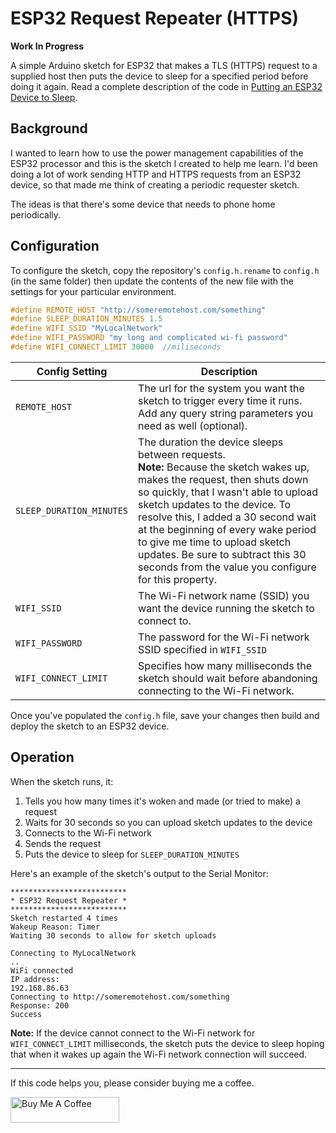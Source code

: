 # ESP32 Request Repeater (HTTPS)

**Work In Progress**

A simple Arduino sketch for ESP32 that makes a TLS (HTTPS) request to a supplied host then puts the device to sleep for a specified period before doing it again. Read a complete description of the code in [Putting an ESP32 Device to Sleep](https://johnwargo.com/posts/2025/esp32-sleep/).

## Background

I wanted to learn how to use the power management capabilities of the ESP32 processor and this is the sketch I created to help me learn. I'd been doing a lot of work sending HTTP and HTTPS requests from an ESP32 device, so that made me think of creating a periodic requester sketch.

The ideas is that there's some device that needs to phone home periodically. 

## Configuration

To configure the sketch, copy the repository's `config.h.rename` to `config.h` (in the same folder) then update the contents of the new file with the settings for your particular environment.

```c
#define REMOTE_HOST "http://someremotehost.com/something"
#define SLEEP_DURATION_MINUTES 1.5
#define WIFI_SSID "MyLocalNetwork"
#define WIFI_PASSWORD "my long and complicated wi-fi password"
#define WIFI_CONNECT_LIMIT 30000  //miliseconds
```

| Config Setting         | Description |
| ---------------------- | ----------- |
| `REMOTE_HOST`            | The url for the system you want the sketch to trigger every time it runs. Add any query string parameters you need as well (optional). |
| `SLEEP_DURATION_MINUTES` | The duration the device sleeps between requests. <br/>**Note:** Because the sketch wakes up, makes the request, then shuts down so quickly, that I wasn't able to upload sketch updates to the device. To resolve this, I added a 30 second wait at the beginning of every wake period to give me time to upload sketch updates. Be sure to subtract this 30 seconds from the value you configure for this property. |
| `WIFI_SSID`            | The Wi-Fi network name (SSID) you want the device running the sketch to connect to. |
| `WIFI_PASSWORD`        | The password for the Wi-Fi network SSID specified in `WIFI_SSID` |
| `WIFI_CONNECT_LIMIT` | Specifies how many milliseconds the sketch should wait before abandoning connecting to the Wi-Fi network. |

Once you've populated the `config.h` file, save your changes then build and deploy the sketch to an ESP32 device.

## Operation

When the sketch runs, it:

1. Tells you how many times it's woken and made (or tried to make) a request
2. Waits for 30 seconds so you can upload sketch updates to the device
3. Connects to the Wi-Fi network
4. Sends the request
5. Puts the device to sleep for `SLEEP_DURATION_MINUTES`

Here's an example of the sketch's output to the Serial Monitor:

```text
**************************
* ESP32 Request Repeater *
**************************
Sketch restarted 4 times
Wakeup Reason: Timer
Waiting 30 seconds to allow for sketch uploads

Connecting to MyLocalNetwork
..
WiFi connected
IP address: 
192.168.86.63
Connecting to http://someremotehost.com/something
Response: 200
Success
```

**Note:** If the device cannot connect to the Wi-Fi network for `WIFI_CONNECT_LIMIT` milliseconds, the sketch puts the device to sleep hoping that when it wakes up again the Wi-Fi network connection will succeed.

***

If this code helps you, please consider buying me a coffee.

<a href="https://www.buymeacoffee.com/johnwargo" target="_blank"><img src="https://cdn.buymeacoffee.com/buttons/default-orange.png" alt="Buy Me A Coffee" height="41" width="174"></a>
